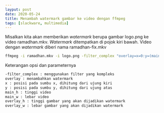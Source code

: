 ```yaml
---
layput: post
date: 2020-05-24
title: Menambah watermark gambar ke video dengan ffmpeg
tags: [slackware, multimedia]
---
```


Misalkan kita akan memberikan _watermark_ berupa gambar logo.png ke video ramadhan.mkv. _Watermark_ ditempatkan di pojok kiri bawah. Video dengan _watermark_ diberi nama ramadhan-fix.mkv

```bash
ffmpeg -i ramadhan.mkv -i logo.png -filter_complex "overlay=x=0:y=(main_h-overlay-h)" ramadhan-fix.mkv
```
Keterangan opsi dan parameternya
```bash
-filter_complex : menggunakan filter yang kompleks
overlay : menambahkan watermark
x : posisi pada sumbu x, dihitung dari ujung kiri
y : posisi pada sumbu y, dihitung dari ujung atas
main_h : tinggi video
main_w : lebar video
overlay_h : tinggi gambar yang akan dijadikan watermark
overlay_w : lebar gambar yang akan dijadikan watermark
```
